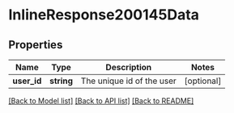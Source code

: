# InlineResponse200145Data

## Properties
Name | Type | Description | Notes
------------ | ------------- | ------------- | -------------
**user_id** | **string** | The unique id of the user | [optional] 

[[Back to Model list]](../../README.md#documentation-for-models) [[Back to API list]](../../README.md#documentation-for-api-endpoints) [[Back to README]](../../README.md)

